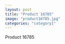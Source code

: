 ```yaml
---
layout: post
title: "Product 16785"
image: "product16785.jpg"
categories: "category1"
---
```

Product 16785

